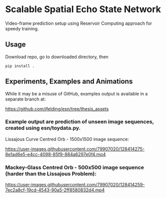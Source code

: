 # Scalable Spatial Echo State Network

Video-frame prediction setup using Reservoir Computing approach for speedy training.

## Usage

Download repo, go to downloaded directory, then
```
pip install .
```

## Experiments, Examples and Animations
While it may be a misuse of GitHub, examples output is available in a separate branch at:

https://github.com/jfelding/esn/tree/thesis_assets

### Example output are prediction of unseen image sequences, created using esn/toydata.py.

Lissajous Curve Centred Orb - 1500x1500 image sequence:

https://user-images.githubusercontent.com/79907020/128414275-8e1ad6e5-e4cc-4098-85f9-884a6297e0f4.mp4


### Mackey-Glass Centred Orb - 500x500 image sequence (harder than the Lissajous Problem):

https://user-images.githubusercontent.com/79907020/128414259-7ec2a8cf-19cd-4543-90a5-2ff8580832d4.mp4
